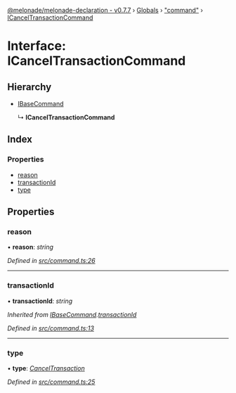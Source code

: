 [@melonade/melonade-declaration - v0.7.7](../README.md) › [Globals](../globals.md) › ["command"](../modules/_command_.md) › [ICancelTransactionCommand](_command_.icanceltransactioncommand.md)

# Interface: ICancelTransactionCommand

## Hierarchy

* [IBaseCommand](_command_.ibasecommand.md)

  ↳ **ICancelTransactionCommand**

## Index

### Properties

* [reason](_command_.icanceltransactioncommand.md#reason)
* [transactionId](_command_.icanceltransactioncommand.md#transactionid)
* [type](_command_.icanceltransactioncommand.md#type)

## Properties

###  reason

• **reason**: *string*

*Defined in [src/command.ts:26](https://github.com/devit-tel/melonade-declaration/blob/e7e9481/src/command.ts#L26)*

___

###  transactionId

• **transactionId**: *string*

*Inherited from [IBaseCommand](_command_.ibasecommand.md).[transactionId](_command_.ibasecommand.md#transactionid)*

*Defined in [src/command.ts:13](https://github.com/devit-tel/melonade-declaration/blob/e7e9481/src/command.ts#L13)*

___

###  type

• **type**: *[CancelTransaction](../enums/_command_.commandtypes.md#canceltransaction)*

*Defined in [src/command.ts:25](https://github.com/devit-tel/melonade-declaration/blob/e7e9481/src/command.ts#L25)*

